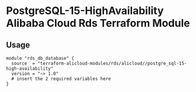 #  PostgreSQL-15-HighAvailability Alibaba Cloud Rds Terraform Module

## Usage
```hcl
module "rds_db_database" {
  source  = "terraform-alicloud-modules/rds/alicloud//postgre_sql-15-high-availability"
  version = "~> 1.0"
  # insert the 2 required variables here
}
```

<!-- BEGINNING OF PRE-COMMIT-TERRAFORM DOCS HOOK -->
<!-- END OF PRE-COMMIT-TERRAFORM DOCS HOOK -->